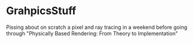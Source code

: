 # GrahpicsStuff
Pissing about on scratch a pixel and ray tracing in a weekend before going through "Physically Based Rendering: From Theory to Implementation"
